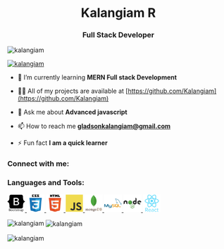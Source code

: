 <h1 align="center">Kalangiam R</h1>
<h3 align="center">Full Stack Developer</h3>

<p align="left"> <img src="https://komarev.com/ghpvc/?username=kalangiam&label=Profile%20views&color=0e75b6&style=flat" alt="kalangiam" /> </p>

<p align="left"> <a href="https://github.com/ryo-ma/github-profile-trophy"><img src="https://github-profile-trophy.vercel.app/?username=kalangiam" alt="kalangiam" /></a> </p>

- 🌱 I’m currently learning **MERN Full stack Development**

- 👨‍💻 All of my projects are available at [https://github.com/Kalangiam](https://github.com/Kalangiam)

- 💬 Ask me about **Advanced javascript**

- 📫 How to reach me **gladsonkalangiam@gmail.com**

- ⚡ Fun fact **I am a quick learner**

<h3 align="left">Connect with me:</h3>
<p align="left">
</p>

<h3 align="left">Languages and Tools:</h3>
<p align="left"> <a href="https://getbootstrap.com" target="_blank" rel="noreferrer"> <img src="https://raw.githubusercontent.com/devicons/devicon/master/icons/bootstrap/bootstrap-plain-wordmark.svg" alt="bootstrap" width="40" height="40"/> </a> <a href="https://www.w3schools.com/css/" target="_blank" rel="noreferrer"> <img src="https://raw.githubusercontent.com/devicons/devicon/master/icons/css3/css3-original-wordmark.svg" alt="css3" width="40" height="40"/> </a> <a href="https://www.w3.org/html/" target="_blank" rel="noreferrer"> <img src="https://raw.githubusercontent.com/devicons/devicon/master/icons/html5/html5-original-wordmark.svg" alt="html5" width="40" height="40"/> </a> <a href="https://developer.mozilla.org/en-US/docs/Web/JavaScript" target="_blank" rel="noreferrer"> <img src="https://raw.githubusercontent.com/devicons/devicon/master/icons/javascript/javascript-original.svg" alt="javascript" width="40" height="40"/> </a> <a href="https://www.mongodb.com/" target="_blank" rel="noreferrer"> <img src="https://raw.githubusercontent.com/devicons/devicon/master/icons/mongodb/mongodb-original-wordmark.svg" alt="mongodb" width="40" height="40"/> </a> <a href="https://www.mysql.com/" target="_blank" rel="noreferrer"> <img src="https://raw.githubusercontent.com/devicons/devicon/master/icons/mysql/mysql-original-wordmark.svg" alt="mysql" width="40" height="40"/> </a> <a href="https://nodejs.org" target="_blank" rel="noreferrer"> <img src="https://raw.githubusercontent.com/devicons/devicon/master/icons/nodejs/nodejs-original-wordmark.svg" alt="nodejs" width="40" height="40"/> </a> <a href="https://reactjs.org/" target="_blank" rel="noreferrer"> <img src="https://raw.githubusercontent.com/devicons/devicon/master/icons/react/react-original-wordmark.svg" alt="react" width="40" height="40"/> </a> </p>

<p><img align="left" src="https://github-readme-stats.vercel.app/api/top-langs?username=kalangiam&show_icons=true&locale=en&layout=compact" alt="kalangiam" /></p>

<p>&nbsp;<img align="center" src="https://github-readme-stats.vercel.app/api?username=kalangiam&show_icons=true&locale=en" alt="kalangiam" /></p>

<p><img align="center" src="https://github-readme-streak-stats.herokuapp.com/?user=kalangiam&" alt="kalangiam" /></p>

